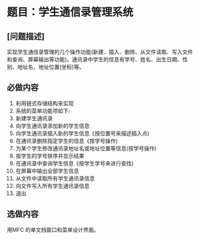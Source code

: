 # 题目：学生通信录管理系统
## [问题描述]
实现学生通信录管理的几个操作功能(新建、插入、删除、从文件读取、写入文件和查询、屏幕输出等功能)。通讯录中学生的信息有学号、姓名、出生日期、性别、地址名，地址位置(坐标)等。
## 必做内容
1. 利用链式存储结构来实现
2. 系统的菜单功能项如下:
3. 新建学生通讯录
4. 向学生通讯录添加新的学生信息
5. 向学生通讯录插入新的学生信息《按位置号来描述插入点)
6. 在通讯录删除指定学生的信息《按学号操作)
7. 为某个学生修改通讯录地址名或地址位置等信息(按学号操作)
8. 按学生的学号排序并显示结果
9. 在通讯录中查询学生信息《按学生学号来进行查找)
10. 在屏幕中输出全部学生信息
11. 从文件中读取所有学生通讯录信息
12. 向文件写入所有学生通讯录信息
13. 退出
## 选做内容
用MFC 的单文档窗口和菜单设计界面。
